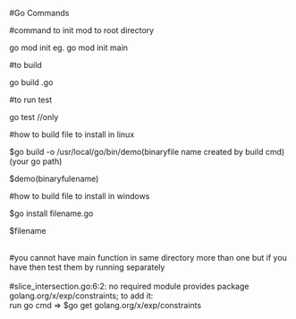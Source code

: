#Go Commands
 
#command to init mod to root directory

go mod init <name of package>  eg. go mod init main

#to build 

go build <fileName>.go

#to run test 

go test   //only




#how to build file to install in linux

$go build -o /usr/local/go/bin/demo(binaryfile name created by build cmd) (your go path)

$demo(binaryfulename)



#how to build file to install in windows 

$go install filename.go

$filename

<br/>
#you cannot have main function in same directory more than one but if you have then test them by running separately

<br/>
<br/>
#slice_intersection.go:6:2: no required module provides package golang.org/x/exp/constraints; to add it:
<br/>
run go cmd =>  $go get golang.org/x/exp/constraints